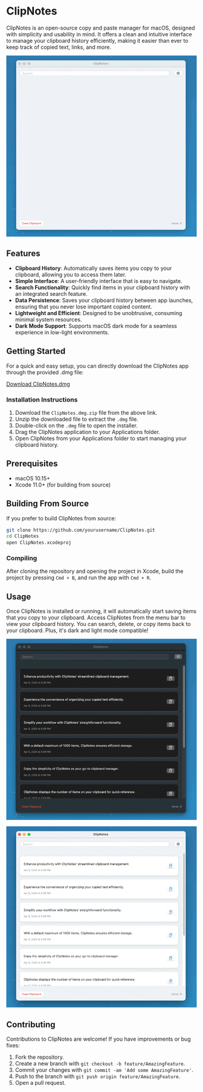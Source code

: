 # ClipNotes

ClipNotes is an open-source copy and paste manager for macOS, designed with simplicity and usability in mind. It offers a clean and intuitive interface to manage your clipboard history efficiently, making it easier than ever to keep track of copied text, links, and more.

![ClipNotes Example 2 GIF](https://github.com/Nathan-Woolmore/ClipNotes/blob/main/ClipNotes%20Download%20and%20example/gifexample1.gif?raw=true)

## Features

- **Clipboard History**: Automatically saves items you copy to your clipboard, allowing you to access them later.
- **Simple Interface**: A user-friendly interface that is easy to navigate.
- **Search Functionality**: Quickly find items in your clipboard history with an integrated search feature.
- **Data Persistence**: Saves your clipboard history between app launches, ensuring that you never lose important copied content.
- **Lightweight and Efficient**: Designed to be unobtrusive, consuming minimal system resources.
- **Dark Mode Support**: Supports macOS dark mode for a seamless experience in low-light environments.

## Getting Started

For a quick and easy setup, you can directly download the ClipNotes app through the provided .dmg file:

[Download ClipNotes.dmg](https://github.com/Nathan-Woolmore/ClipNotes/blob/main/ClipNotes%20Download%20and%20example/ClipNotes.dmg.zip)

### Installation Instructions

1. Download the `ClipNotes.dmg.zip` file from the above link.
2. Unzip the downloaded file to extract the `.dmg` file.
3. Double-click on the `.dmg` file to open the installer.
4. Drag the ClipNotes application to your Applications folder.
5. Open ClipNotes from your Applications folder to start managing your clipboard history.

## Prerequisites

- macOS 10.15+
- Xcode 11.0+ (for building from source)

## Building From Source

If you prefer to build ClipNotes from source:

```bash
git clone https://github.com/yourusername/ClipNotes.git
cd ClipNotes
open ClipNotes.xcodeproj
```

### Compiling

After cloning the repository and opening the project in Xcode, build the project by pressing `Cmd + B`, and run the app with `Cmd + R`. 

## Usage

Once ClipNotes is installed or running, it will automatically start saving items that you copy to your clipboard. Access ClipNotes from the menu bar to view your clipboard history. You can search, delete, or copy items back to your clipboard. Plus, it's dark and light mode compatible!

![ClipNotes Example GIF](https://github.com/Nathan-Woolmore/ClipNotes/blob/main/ClipNotes%20Download%20and%20example/gifexample2.gif?raw=true)

![ClipNotes Example 3 GIF](https://github.com/Nathan-Woolmore/ClipNotes/blob/main/ClipNotes%20Download%20and%20example/gifexample3.gif?raw=true)

## Contributing

Contributions to ClipNotes are welcome! If you have improvements or bug fixes:

1. Fork the repository.
2. Create a new branch with `git checkout -b feature/AmazingFeature`.
3. Commit your changes with `git commit -am 'Add some AmazingFeature'`.
4. Push to the branch with `git push origin feature/AmazingFeature`.
5. Open a pull request.
